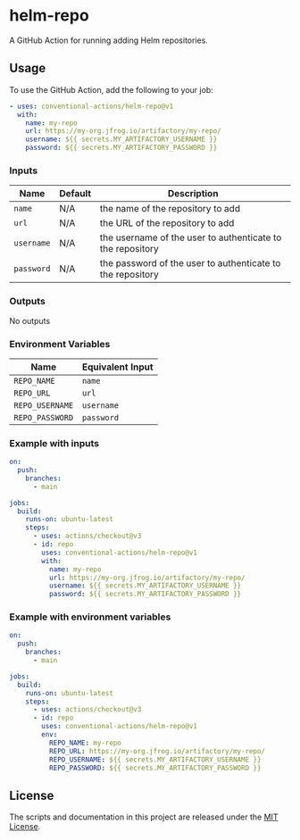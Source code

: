 # helm-repo

A GitHub Action for running adding Helm repositories.

## Usage

To use the GitHub Action, add the following to your job:

```yaml
- uses: conventional-actions/helm-repo@v1
  with:
    name: my-repo
    url: https://my-org.jfrog.io/artifactory/my-repo/
    username: ${{ secrets.MY_ARTIFACTORY_USERNAME }}
    password: ${{ secrets.MY_ARTIFACTORY_PASSWORD }}
```

### Inputs

| Name       | Default | Description                                                |
|------------|---------|------------------------------------------------------------|
| `name`     | N/A     | the name of the repository to add                          |
| `url`      | N/A     | the URL of the repository to add                           |
| `username` | N/A     | the username of the user to authenticate to the repository |
| `password` | N/A     | the password of the user to authenticate to the repository |

### Outputs

No outputs

### Environment Variables

| Name            | Equivalent Input |
|-----------------|------------------|
| `REPO_NAME`     | `name`           |
| `REPO_URL`      | `url`            |
| `REPO_USERNAME` | `username`       | 
| `REPO_PASSWORD` | `password`       |

### Example with inputs

```yaml
on:
  push:
    branches:
      - main

jobs:
  build:
    runs-on: ubuntu-latest
    steps:
      - uses: actions/checkout@v3
      - id: repo
        uses: conventional-actions/helm-repo@v1
        with:
          name: my-repo
          url: https://my-org.jfrog.io/artifactory/my-repo/
          username: ${{ secrets.MY_ARTIFACTORY_USERNAME }}
          password: ${{ secrets.MY_ARTIFACTORY_PASSWORD }}
```

### Example with environment variables

```yaml
on:
  push:
    branches:
      - main

jobs:
  build:
    runs-on: ubuntu-latest
    steps:
      - uses: actions/checkout@v3
      - id: repo
        uses: conventional-actions/helm-repo@v1
        env:
          REPO_NAME: my-repo
          REPO_URL: https://my-org.jfrog.io/artifactory/my-repo/
          REPO_USERNAME: ${{ secrets.MY_ARTIFACTORY_USERNAME }}
          REPO_PASSWORD: ${{ secrets.MY_ARTIFACTORY_PASSWORD }}
```

## License

The scripts and documentation in this project are released under the [MIT License](LICENSE).

